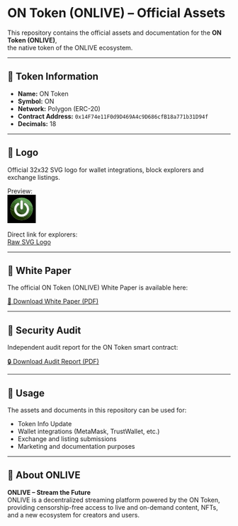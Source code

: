 # ON Token (ONLIVE) – Official Assets

This repository contains the official assets and documentation for the **ON Token (ONLIVE)**,  
the native token of the ONLIVE ecosystem.

---

## 🔹 Token Information
- **Name:** ON Token  
- **Symbol:** ON  
- **Network:** Polygon (ERC-20)  
- **Contract Address:** `0x14F74e11F0d9D469A4c9D686cfB18a771b31D94f`  
- **Decimals:** 18  

---

## 🔹 Logo
Official 32x32 SVG logo for wallet integrations, block explorers and exchange listings.  

Preview:  
<img src="./LOGO.svg" width="64" height="64" alt="ON Token Logo">  

Direct link for explorers:  
[Raw SVG Logo](https://raw.githubusercontent.com/ONTOKEN/ontoken-assets/main/LOGO.svg)

---

## 🔹 White Paper
The official ON Token (ONLIVE) White Paper is available here:  

[📄 Download White Paper (PDF)](https://github.com/ONTOKEN/ontoken-assets/raw/main/White-Paper_ON-Token_Version_1.pdf)

---

## 🔹 Security Audit
Independent audit report for the ON Token smart contract:  

[🔒 Download Audit Report (PDF)](./Audit_Report.pdf)

---

## 🔹 Usage
The assets and documents in this repository can be used for:
- Token Info Update  
- Wallet integrations (MetaMask, TrustWallet, etc.)  
- Exchange and listing submissions  
- Marketing and documentation purposes  

---

## 🔹 About ONLIVE
**ONLIVE – Stream the Future**  
ONLIVE is a decentralized streaming platform powered by the ON Token,  
providing censorship-free access to live and on-demand content, NFTs,  
and a new ecosystem for creators and users.
